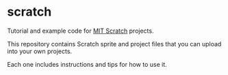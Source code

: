 # scratch
Tutorial and example code for [MIT Scratch](https://scratch.mit.edu/) projects.

This repository contains Scratch sprite and project files that you can upload into your own projects.

Each one includes instructions and tips for how to use it.
